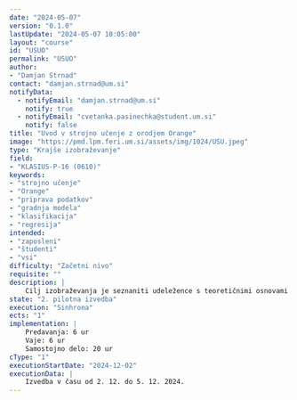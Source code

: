 ```yaml
---
date: "2024-05-07"
version: "0.1.0"
lastUpdate: "2024-05-07 10:05:00"
layout: "course"
id: "USUO"
permalink: "USUO"
author:
- "Damjan Strnad"
contact: "damjan.strnad@um.si"
notifyData:
  - notifyEmail: "damjan.strnad@um.si"
    notify: true
  - notifyEmail: "cvetanka.pasinechka@student.um.si"
    notify: false
title: "Uvod v strojno učenje z orodjem Orange"
image: "https://pmd.lpm.feri.um.si/assets/img/1024/USU.jpeg"
type: "Krajše izobraževanje"
field:
- "KLASIUS-P-16 (0610)"
keywords:
- "strojno učenje"
- "Orange"
- "priprava podatkov"
- "gradnja modela"
- "klasifikacija"
- "regresija"
intended:
- "zaposleni"
- "študenti"
- "vsi"
difficulty: "Začetni nivo"
requisite: ""
description: |
    Cilj izobraževanja je seznaniti udeležence s teoretičnimi osnovami in praktično izvedbo strojnega učenja z orodjem Orange. Udeleženci se bodo seznanili s posameznimi koraki strojnega učenja, ki vključujejo pripravo podatkov, izbiro, učenje in gradnjo klasifikacijskih in regresijskih modelov ter njihovo validacijo. Pridobljeno teoretično znanje bodo uporabili za izgradnjo enega ali več napovednih modelov v programskem orodju Orange.
state: "2. pilotna izvedba"
execution: "Sinhrona"
ects: "1"
implementation: |
    Predavanja: 6 ur
    Vaje: 6 ur
    Samostojno delo: 20 ur
cType: "1"
executionStartDate: "2024-12-02"
executionData: |
    Izvedba v času od 2. 12. do 5. 12. 2024.
---
```

